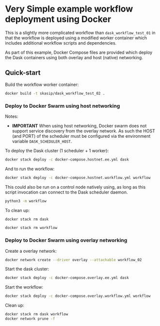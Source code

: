 # Very Simple example workflow deployment using Docker

This is a slightly more complicated workflow than `dask_workflow_test_01`
in that the workflow is deployed using a modified worker container
which includes additional workflow scripts and dependencies.

As part of this example, Docker Compose files are provided which deploy the
Dask containers using both overlay and host (native) networking.


## Quick-start

Build the workflow worker container:

```bash
docker build -t skasip/dask_workflow_test_02 .
```

### Deploy to Docker Swarm using host networking

Notes:

- **IMPORTANT** When using host networking, Docker swarm does not support
  service discovery from the overlay network. As such the HOST (and PORT)
  of the scheduler must be configured via the environment variable
  `DASK_SCHEDULER_HOST`.

To deploy the Dask cluster (1 scheduler + 1 worker):

```bash
docker stack deploy -c docker-compose.hostnet.ee.yml dask
```

And to run the workflow:

```bash
docker stack deploy -c docker-compose.hostnet.workflow.yml workflow
```

This could also be run on a control node natively using, as long as this
script invocation can connect to the Dask scheduler daemon.

```bash
python3 -m workflow
```

To clean up:

```bash
docker stack rm dask
```

```bash
docker stack rm workflow
```

### Deploy to Docker Swarm using overlay networking

Create a overlay network:

```bash
docker network create --driver overlay --attachable workflow_02
```

Start the dask cluster:

```bash
docker stack deploy -c docker-compose.overlay.ee.yml dask
```

Start the workflow:

```bash
docker stack deploy -c docker-compose.overlay.workflow.yml workflow
```

Clean up:

```bash
docker stack rm dask workflow
docker network prune -f
```
